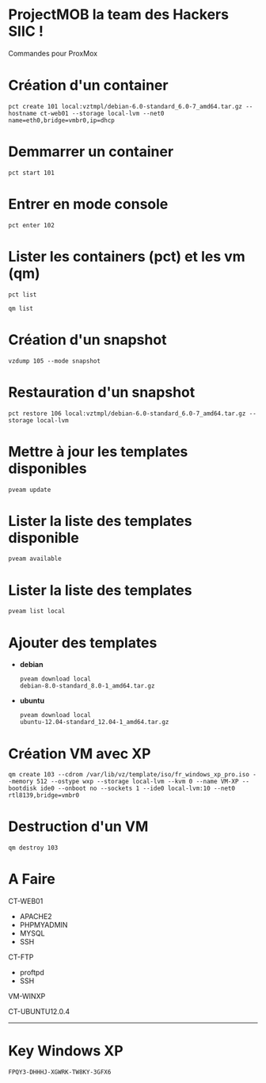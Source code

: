 ﻿# ProjectMOB la team des Hackers SIIC !

Commandes pour ProxMox


# Création d'un container 
<pre><code>pct create 101 local:vztmpl/debian-6.0-standard_6.0-7_amd64.tar.gz --hostname ct-web01 --storage local-lvm --net0 name=eth0,bridge=vmbr0,ip=dhcp</code></pre>

# Demmarrer un container
<pre><code>pct start 101</code></pre>

# Entrer en mode console
<pre><code>pct enter 102</code></pre>

# Lister les containers (pct) et les vm (qm)
<pre><code>pct list</code></pre>
<pre><code>qm list</code></pre>

# Création d'un snapshot  
<pre><code>vzdump 105 --mode snapshot</code></pre>

# Restauration d'un snapshot
<pre><code>pct restore 106 local:vztmpl/debian-6.0-standard_6.0-7_amd64.tar.gz --storage local-lvm </code></pre>

# Mettre à jour les templates disponibles
<pre><code>pveam update</code></pre>

# Lister la liste des templates disponible
<pre><code>pveam available</code></pre>

# Lister la liste des templates 
<pre><code>pveam list local</code></pre>

# Ajouter des templates
* **debian** <pre><code>pveam download local debian-8.0-standard_8.0-1_amd64.tar.gz</code></pre>
* **ubuntu** <pre><code>pveam download local ubuntu-12.04-standard_12.04-1_amd64.tar.gz</code></pre>

# Création VM avec XP
<pre><code>qm create 103 --cdrom /var/lib/vz/template/iso/fr_windows_xp_pro.iso --memory 512 --ostype wxp --storage local-lvm --kvm 0 --name VM-XP --bootdisk ide0 --onboot no --sockets 1 --ide0 local-lvm:10 --net0 rtl8139,bridge=vmbr0</code></pre>

# Destruction d'un VM
<pre><code>qm destroy 103</code></pre>


# A Faire 

CT-WEB01
* APACHE2
* PHPMYADMIN
* MYSQL
* SSH

CT-FTP
* proftpd
* SSH

VM-WINXP

CT-UBUNTU12.0.4 


--------------------------------------------

# Key Windows XP

<code>FPQY3-DHHHJ-XGWRK-TW8KY-3GFX6</code>
